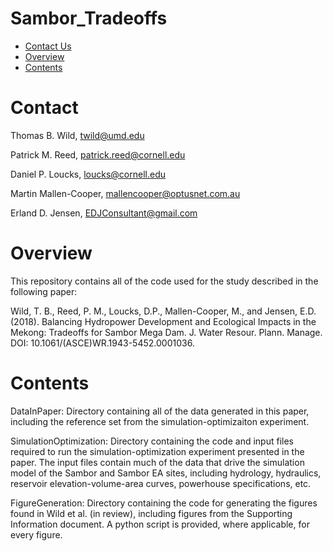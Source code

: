# Sambor_Tradeoffs

- [Contact Us](#Contact)
- [Overview](#Overview)
- [Contents](#Contents)

# <a name="Contact Us"></a>Contact
Thomas B. Wild, twild@umd.edu

Patrick M. Reed, patrick.reed@cornell.edu

Daniel P. Loucks, loucks@cornell.edu

Martin Mallen-Cooper, mallencooper@optusnet.com.au

Erland D. Jensen, EDJConsultant@gmail.com

# <a name="Overview"></a>Overview

This repository contains all of the code used for the study described in the following paper:

Wild, T. B., Reed, P. M., Loucks, D.P., Mallen-Cooper, M., and Jensen, E.D. (2018). Balancing Hydropower Development and Ecological Impacts in the Mekong: Tradeoffs for Sambor Mega Dam. J. Water Resour. Plann. Manage. DOI: 10.1061/(ASCE)WR.1943-5452.0001036.

# <a name="Contents"></a>Contents

DataInPaper: Directory containing all of the data generated in this paper, including the reference set from the simulation-optimizaiton experiment.

SimulationOptimization: Directory containing the code and input files required to run the simulation-optimization experiment presented in the paper. The input files contain much of the data that drive the simulation model of the Sambor and Sambor EA sites, including hydrology, hydraulics, reservoir elevation-volume-area curves, powerhouse specifications, etc.

FigureGeneration: Directory containing the code for generating the figures found in Wild et al. (in review), including figures from the Supporting Information document. A python script is provided, where applicable, for every figure.


